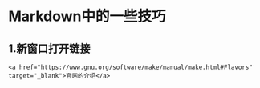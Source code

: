 # Markdown中的一些技巧

## 1.新窗口打开链接

```
<a href="https://www.gnu.org/software/make/manual/make.html#Flavors" target="_blank">官网的介绍</a>
```
